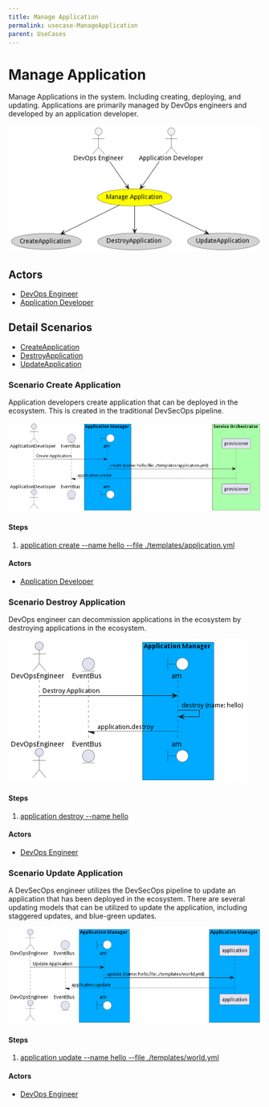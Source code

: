 ```yaml
---
title: Manage Application
permalink: usecase-ManageApplication
parent: UseCases
---
```

# Manage Application

Manage Applications in the system. Including creating, deploying, and updating. Applications are primarily managed by DevOps engineers and developed by an application developer.

![Activities Diagram](./Activities.png)

## Actors

* [DevOps Engineer](actor-devops)
* [Application Developer](actor-applicationdeveloper)











## Detail Scenarios

* [CreateApplication](#scenario-CreateApplication)
* [DestroyApplication](#scenario-DestroyApplication)
* [UpdateApplication](#scenario-UpdateApplication)



### Scenario Create Application

Application developers create application that can be deployed in the ecosystem. This is created in the traditional DevSecOps pipeline.

![Scenario CreateApplication](./CreateApplication.png)

#### Steps
1. [application create --name hello --file ./templates/application.yml](#action-application-create)

#### Actors

* [Application Developer](actor-applicationdeveloper)



### Scenario Destroy Application

DevOps engineer can decommission applications in the ecosystem by destroying applications in the ecosystem.

![Scenario DestroyApplication](./DestroyApplication.png)

#### Steps
1. [application destroy --name hello](#action-application-destroy)

#### Actors

* [DevOps Engineer](actor-devops)



### Scenario Update Application

A DevSecOps engineer utilizes the DevSecOps pipeline to update an application that has been deployed in the ecosystem. There are several updating models that can be utilized to update the application, including staggered updates, and blue-green updates.

![Scenario UpdateApplication](./UpdateApplication.png)

#### Steps
1. [application update --name hello --file ./templates/world.yml](#action-application-update)

#### Actors

* [DevOps Engineer](actor-devops)




